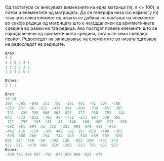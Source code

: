 Од тастатура се внесуваат димензиите на една матрица (m, n <= 100), а потоа и елементите од матрицата.
Да се генерира низа (со најмногу m) така што секој елемент од низата се добива со наоѓање на елементот во секоја
редица од матрицата што е најоддалечен од аритметичката средина во рамки на таа редица. Ако постојат повеќе елементи
што се најоддалечени од аритметичката средина, тогаш се зема предвид првиот. Редоследот на запишување на елементите во
низата одговара на редоследот на редиците.

```C++
Влез:
3 6
1 2 2 3 4 5
1 1 2 2 3 3
1 2 3 4 5 6

Излез:
5 1 1
```

```C++
Влез:
10 10
298  -385  -848  351  750  -381  401  -41  304  -788
-852  731  80  -812  -429  394  -808  -539  -652  385
-791  -439  798  668  968  829  -177  -930  -755  -144
943  -773  -252  -792  48  -732  -273  987  338  305
-121  -792  -345  141  -48  -548  -108  -369  217  -303
-682  981  994  52  212  -333  908  978  410  -872
-442  116  -154  -180  448  -92  167  850  -490  -365
-628  808  260  -154  -744  149  -583  639  192  -620
691  317  439  -58  -392  130  -823  260  -421  243
932  511  -479  895  910  -288  -313  785  957  957
Излез:
-848 731 968 987 -792 -872 850 808 -823 -479
```